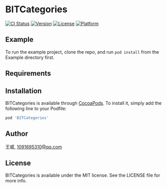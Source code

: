# BITCategories

[![CI Status](https://img.shields.io/travis/王威/BITCategories.svg?style=flat)](https://travis-ci.org/王威/BITCategories)
[![Version](https://img.shields.io/cocoapods/v/BITCategories.svg?style=flat)](https://cocoapods.org/pods/BITCategories)
[![License](https://img.shields.io/cocoapods/l/BITCategories.svg?style=flat)](https://cocoapods.org/pods/BITCategories)
[![Platform](https://img.shields.io/cocoapods/p/BITCategories.svg?style=flat)](https://cocoapods.org/pods/BITCategories)

## Example

To run the example project, clone the repo, and run `pod install` from the Example directory first.

## Requirements

## Installation

BITCategories is available through [CocoaPods](https://cocoapods.org). To install
it, simply add the following line to your Podfile:

```ruby
pod 'BITCategories'
```

## Author

王威, 1091695310@qq.com

## License

BITCategories is available under the MIT license. See the LICENSE file for more info.
